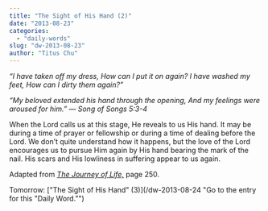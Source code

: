 ```yaml
---
title: "The Sight of His Hand (2)"
date: "2013-08-23"
categories: 
  - "daily-words"
slug: "dw-2013-08-23"
author: "Titus Chu"
---
```


_“I have taken off my dress, How can I put it on again? I have washed my feet, How can I dirty them again?”_

_“My beloved extended his hand through the opening,_ _And my feelings were aroused for him.”_ _— Song of Songs 5:3-4_

When the Lord calls us at this stage, He reveals to us His hand. It may be during a time of prayer or fellowship or during a time of dealing before the Lord. We don’t quite understand how it happens, but the love of the Lord encourages us to pursue Him again by His hand bearing the mark of the nail. His scars and His lowliness in suffering appear to us again.

Adapted from _[The Journey of Life,](/book-journey "Go to the listing for this book.")_ page 250.

Tomorrow: ["The Sight of His Hand" (3)](/dw-2013-08-24 "Go to the entry for this "Daily Word."")

